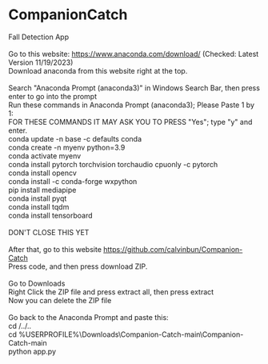 # CompanionCatch
Fall Detection App <br>
<br>
Go to this website: https://www.anaconda.com/download/ (Checked: Latest Version 11/19/2023)<br>
Download anaconda from this website right at the top. <br>
<br>
Search "Anaconda Prompt (anaconda3)" in Windows Search Bar, then press enter to go into the prompt
<br>
Run these commands in Anaconda Prompt (anaconda3); Please Paste 1 by 1:<br>
FOR THESE COMMANDS IT MAY ASK YOU TO PRESS "Yes"; type "y" and enter. <br>
conda update -n base -c defaults conda <br>
conda create -n myenv python=3.9 <br>
conda activate myenv <br>
conda install pytorch torchvision torchaudio cpuonly -c pytorch <br>
conda install opencv <br>
conda install -c conda-forge wxpython <br>
pip install mediapipe<br>
conda install pyqt <br>
conda install tqdm <br>
conda install tensorboard <br>
<br>
DON'T CLOSE THIS YET <br>
<br>
After that, go to this website https://github.com/calvinbun/Companion-Catch <br>
Press code, and then press download ZIP.<br>
<br>
Go to Downloads<br>
Right Click the ZIP file and press extract all, then press extract<br>
Now you can delete the ZIP file<br>
<br>
Go back to the Anaconda Prompt and paste this:<br>
cd /../..<br>
cd %USERPROFILE%\Downloads\Companion-Catch-main\Companion-Catch-main<br>
python app.py
